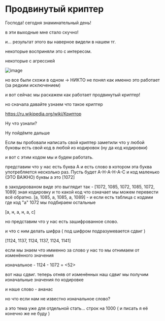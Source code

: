# Продвинутый криптер
Господа! сегодня знаминательный день!

в эти выходные мне стало скучно!

и... результат этого вы наверное видели в нашем тг.

некоторые восприняли это с интересом.

некоторые с агрессией 

![image](https://user-images.githubusercontent.com/103320407/222927039-3ec5597a-a363-40f6-8ae1-effdcb912d8e.png)

но все были схожи в одном -> НИКТО не понял как именно это работает (за редким исключением)

и вот сейчас мы раскажем как работает продвинутый криптер!

но сначала давайте узнаем что такое криптер

https://ru.wikipedia.org/wiki/Криптор

Ну что узнали?

Ну пойдёмте дальше

Если вы пробовали написать свой криптер заметили
что у любой буковы есть свой код в любой из кодировок (ну да код кодировки)

и вот с этим кодом мы и будем работать.

представим что у нас есть буква А
и есть слово в котором эта буква употребляется несколько раз.
Пусть будет А-Н-А-Н-А-С
и код маленько (ЭТО ВАЖНО) буквы а это [1072]

в закодированом виде это выглядит так - [1072, 1085, 1072, 1085, 1072, 1089]
зная кодировку и то какой код что означает мы можем перевести всё обратно.
[а, 1085, а, 1085, а, 1089] - и если есть таблица с кодами где код "а" 1072 мы подбираем остальные

[а, н, а, н, а, с]

но представим что у нас есть зашифрованное слово.

и что с ним делать шифра ( под шифром подразумевается сдвиг )

[1124, 1137, 1124, 1137, 1124, 1141]

если мы знаем что имменно за слово у нас то мы отнимаем от изменённого значения

изначальное - 1124 - 1072 = <52>

вот наш сдвиг. теперь отняв от изменённых наш сдвиг мы получим изначальные значения по кодировке

и наше слово - ананас

но что если нам не известно изначальное слово?

а это тема уже для отдельной стать... строк на 1000 ( и писать я её конечно же не буду )

